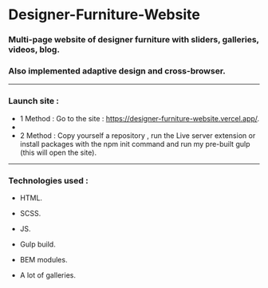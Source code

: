 # Designer-Furniture-Website
### Multi-page website of designer furniture with sliders, galleries, videos, blog.
### Also implemented adaptive design and cross-browser.
---
### Launch site :
- 1 Method : Go to the site : https://designer-furniture-website.vercel.app/.
- 
- 2 Method : Copy yourself a repository , run the Live server extension or install packages with the npm init command and run my pre-built gulp (this will open the site).

---
### Technologies used :

- HTML. 
 
- SCSS. 

- JS.  

- Gulp build.

- BEM modules.

- A lot of galleries.

